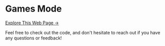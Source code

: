 # Games Mode

[Explore This Web Page → ](https://technoid583.github.io/games-mode-landing/)

Feel free to check out the code, and don't hesitate to reach out if you have any questions or feedback!
